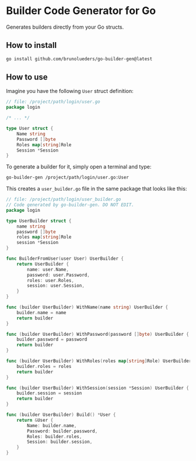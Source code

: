 # Builder Code Generator for Go
Generates builders directly from your Go structs.

## How to install
~~~bash
go install github.com/brunolueders/go-builder-gen@latest
~~~

## How to use
Imagine you have the following `User` struct definition:

~~~go
// file: /project/path/login/user.go
package login

/* ... */

type User struct {
    Name string
    Password []byte
    Roles map[string]Role
    Session *Session
}
~~~

To generate a builder for it, simply open a terminal and type:

~~~bash
go-builder-gen /project/path/login/user.go:User
~~~

This creates a `user_builder.go` file in the same package that looks like this:

~~~go
// file: /project/path/login/user_builder.go
// Code generated by go-builder-gen. DO NOT EDIT.
package login

type UserBuilder struct {
    name string
    password []byte
    roles map[string]Role
    session *Session
}

func BuilderFromUser(user User) UserBuilder {
    return UserBuilder {
        name: user.Name,
        password: user.Password,
        roles: user.Roles,
        session: user.Session,
    }
}

func (builder UserBuilder) WithName(name string) UserBuilder {
    builder.name = name
    return builder
}

func (builder UserBuilder) WithPassword(password []byte) UserBuilder {
    builder.password = password
    return builder
}

func (builder UserBuilder) WithRoles(roles map[string]Role) UserBuilder {
    builder.roles = roles
    return builder
}

func (builder UserBuilder) WithSession(session *Session) UserBuilder {
    builder.session = session
    return builder
}

func (builder UserBuilder) Build() *User {
    return &User {
        Name: builder.name,
        Password: builder.password,
        Roles: builder.roles,
        Session: builder.session,
    }
}
~~~
